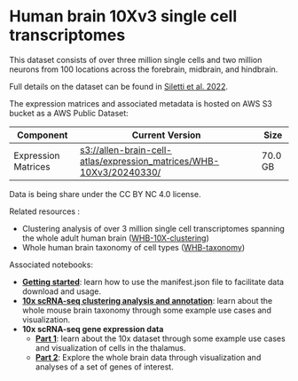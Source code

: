 # Human brain 10Xv3 single cell transcriptomes

This dataset consists of over three million single cells and two million
neurons from 100 locations across the forebrain, midbrain, and hindbrain.

Full details on the dataset can be found in [Siletti et al. 2022](https://www.biorxiv.org/content/10.1101/2022.10.12.511898v1).

The expression matrices and associated metadata is hosted on AWS S3 bucket as a
AWS Public Dataset:

| Component | Current Version | Size    |
|---|--|---------|
| Expression Matrices | [s3://allen-brain-cell-atlas/expression_matrices/WHB-10Xv3/20240330/](https://allen-brain-cell-atlas.s3.us-west-2.amazonaws.com/expression_matrices/WHB-10Xv3/20240330/) | 70.0 GB |

Data is being share under the CC BY NC 4.0 license.

Related resources :
* Clustering analysis of over 3 million single cell transcriptomes spanning the
  whole adult human brain ([WHB-10X-clustering](WHB-10X-clustering.md))
* Whole human brain taxonomy of cell types ([WHB-taxonomy](WHB-taxonomy.md))

Associated notebooks:
* [**Getting started**](../notebooks/getting_started.ipynb): learn how to use the manifest.json file to
  facilitate data download and usage.
* [**10x scRNA-seq clustering analysis and annotation**](../notebooks/cluster_annotation_tutorial.ipynb): learn about the
  whole mouse brain taxonomy through some example use cases and visualization.
* **10x scRNA-seq gene expression data**
  * [**Part 1**](../notebooks/10x_snRNASeq_tutorial_part_1.ipynb): learn about the 10x dataset through some example use
    cases and visualization of cells in the thalamus.
  * [**Part 2**](../notebooks/10x_snRNASeq_tutorial_part_2b.ipynb): Explore the whole brain data through visualization and
    analyses of a set of genes of interest.